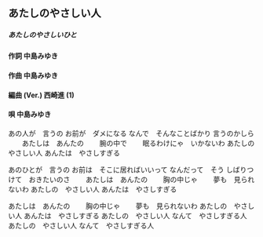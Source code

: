 ## あたしのやさしい人
##### あたしのやさしいひと

#### 作詞        中島みゆき
#### 作曲        中島みゆき
#### 編曲 (Ver.) 西崎進 (1)
#### 唄          中島みゆき



あの人が　言うの
お前が　ダメになる
なんで　そんなことばかり
言うのかしら
　　あたしは　あんたの
　　腕の中で
　　眠るわけにゃ　いかないわ
あたしの　やさしい人
あんたは　やさしすぎる


あのひとが　言うの
お前は　そこに居ればいいって
なんだって　そう
しばりつけて　おきたいのさ
　　あたしは　あんたの
　　胸の中じゃ
　　夢も　見られないわ
あたしの　やさしい人
あんたは　やさしすぎる


あたしは　あんたの
　　胸の中じゃ
　　夢も　見られないわ
あたしの　やさしい人
あんたは　やさしすぎる
あたしの　やさしい人
なんて　やさしすぎる人
あたしの　やさしい人
なんて　やさしすぎる人
